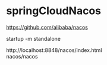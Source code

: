 # springCloudNacos

https://github.com/alibaba/nacos  

startup -m standalone  

http://localhost:8848/nacos/index.html  
nacos/nacos